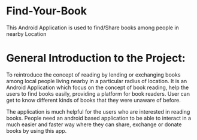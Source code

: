 # Find-Your-Book
This Android Application is used to find/Share books among people in nearby Location

# General Introduction to the Project:
To reintroduce the concept of reading by lending or exchanging books among local people living nearby in 
a particular radius of location. It is an Android Application which focus on the concept of book reading,
help the users to find books easily, providing a platform for book readers. User can get to know different
kinds of books that they were unaware of before.

The application is much helpful for the users who are interested in reading books. People need an android 
based application to be able to interact in a much easier and faster way where they can share, exchange or 
donate books by using this app.

